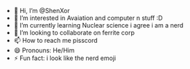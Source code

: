 - 👋 Hi, I’m @ShenXor
- 👀 I’m interested in Avaiation and computer n stuff :D
- 🌱 I’m currently learning Nuclear science i agree i am a nerd
- 💞️ I’m looking to collaborate on ferrite corp
- 📫 How to reach me pisscord 
- 😄 Pronouns: He/Him
- ⚡ Fun fact: i look like the nerd emoji

<!---
ShenXor/ShenXor is a ✨ special ✨ repository because its `README.md` (this file) appears on your GitHub profile.
You can click the Preview link to take a look at your changes.
--->
